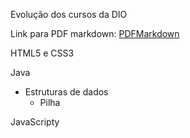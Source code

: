 Evolução dos cursos da DIO

Link para PDF markdown: [PDFMarkdown](https://github.com/gustavoguanabara/git-github/blob/master/manuais-PDF/guia-markdown.pdf)

HTML5 e CSS3

Java
* Estruturas de dados
	* Pilha

JavaScripty




